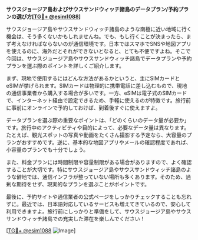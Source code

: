 **サウスジョージア島およびサウスサンドウィッチ諸島のデータプラン/予約プランの選び方[[TG💪+ @esim1088](https://t.me/s/esim1088)]**

サウスジョージア島やサウスサンドウィッチ諸島のような南極に近い地域に行く機会は、そう多くないかもしれませんね。でも、もし行くことが決まったら、まず考えなければならないのが通信環境です。日本ではスマホでSNSや地図アプリを使えるのに、海外だとそれができないとなると、とても不便ですよね。そこで今回は、サウスジョージア島やサウスサンドウィッチ諸島でデータプランや予約プランを選ぶ際のポイントを詳しくご紹介します。

まず、現地で使用するにはどんな方法があるかというと、主にSIMカードとeSIMが挙げられます。SIMカードは物理的に携帯電話に差し込むもので、現地の通信事業者から購入する場合が多いです。一方、eSIMは電子式のSIMカードで、インターネット経由で設定できるため、手軽に使えるのが特徴です。旅行前に事前にオンラインで予約しておけば、到着後すぐに使えますよ。

データプランを選ぶ際の重要なポイントは、「どのくらいのデータ量が必要か」です。旅行中のアクティビティや目的によって、必要なデータ量は異なります。たとえば、観光スポットの写真や動画をたくさん撮影する予定なら、大容量のプランがおすすめです。逆に、基本的な地図アプリやメールの確認程度であれば、小容量のプランでも十分でしょう。

また、料金プランには時間制限や容量制限がある場合がありますので、よく確認することが大切です。特にサウスジョージア島やサウスサンドウィッチ諸島のような僻地では、通信インフラが整っていない場所も多くあります。そのため、過剰な期待をせず、現実的なプランを選ぶことがポイントです。

最後に、予約サイトや通信業者の公式ページをしっかりチェックすることも忘れずに。最近では、日本語対応しているサービスも増えてきているので、安心して利用できますよ。旅行前にしっかりと準備をして、サウスジョージア島やサウスサンドウィッチ諸島での充実した滞在を楽しんでください！

[[TG💪+ @esim1088](https://t.me/s/esim1088) ![Image](https://i.postimg.cc/Y0z9fWf4/image.png)]